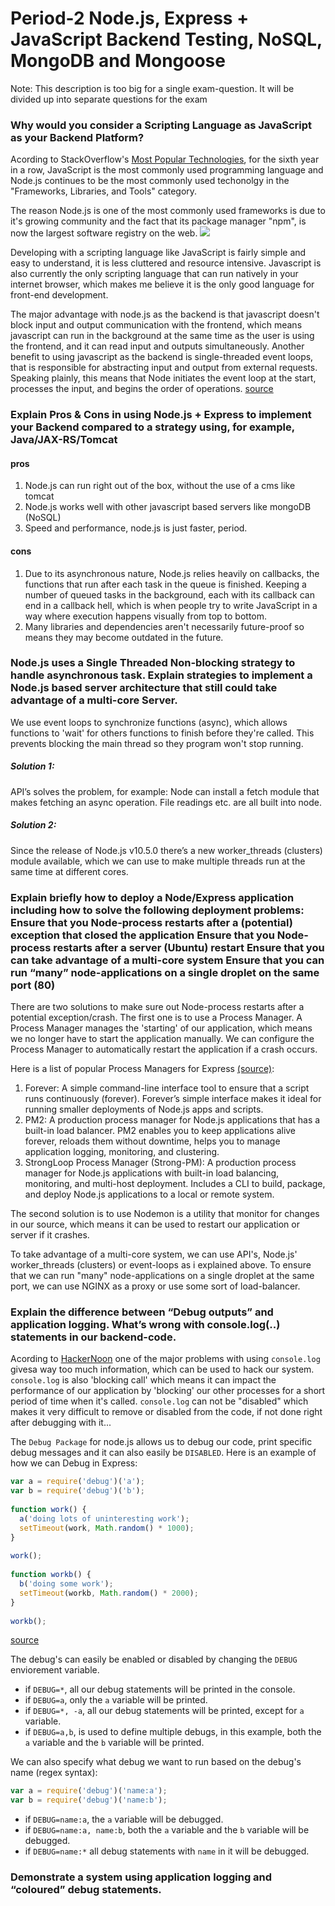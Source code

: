 # Period-2 Node.js, Express + JavaScript Backend Testing, NoSQL, MongoDB and Mongoose

Note: This description is too big for a single exam-question. It will be divided up into separate questions for the exam

### Why would you consider a Scripting Language as JavaScript as your Backend Platform?

Acording to StackOverflow's [Most Popular Technologies](https://insights.stackoverflow.com/survey/2018#technology-programming-scripting-and-markup-languages), for the sixth year in a row, JavaScript is the most commonly used programming language and Node.js continues to be the most commonly used techonolgy in the "Frameworks, Libraries, and Tools" category.

The reason Node.js is one of the most commonly used frameworks is due to it's growing community and the fact that its package manager "npm", is now the largest software registry on the web.
![](https://i.imgur.com/xrNlRWA.png)

Developing with a scripting language like JavaScript is fairly simple and easy to understand, it is less cluttered and resource intensive.
Javascript is also currently the only scripting language that can run natively in your internet browser, which makes me believe it is the only good language for front-end development.

The major advantage with node.js as the backend is that javascript doesn't block input and output communication with the frontend, which means javascript can run in the background at the same time as the user is using the frontend, and it can read input and outputs simultaneously.
Another benefit to using javascript as the backend is single-threaded event loops, that is responsible for abstracting input and output from external requests. Speaking plainly, this means that Node initiates the event loop at the start, processes the input, and begins the order of operations. [source](https://thinkmobiles.com/blog/why-use-nodejs/)

### Explain Pros & Cons in using Node.js + Express to implement your Backend compared to a strategy using, for example, Java/JAX-RS/Tomcat
#### pros
1. Node.js can run right out of the box, without the use of a cms like tomcat
2. Node.js works well with other javascript based servers like mongoDB (NoSQL)
3. Speed and performance, node.js is just faster, period.

#### cons
1. Due to its asynchronous nature, Node.js relies heavily on callbacks, the functions that run after each task in the queue is finished. Keeping a number of queued tasks in the background, each with its callback can end in a callback hell, which is when people try to write JavaScript in a way where execution happens visually from top to bottom.
2. Many libraries and dependencies aren't necessarily future-proof so means they may become outdated in the future.

### Node.js uses a Single Threaded Non-blocking strategy to handle asynchronous task. Explain strategies to implement a Node.js based server architecture that still could take advantage of a multi-core Server.
We use event loops to synchronize functions (async), which allows functions to 'wait' for others functions to finish before they're called. This prevents blocking the main thread so they program won't stop running.

##### Solution 1:
API’s solves the problem, for example: Node can install a fetch module that makes fetching an async operation. File readings etc. are all built into node.

##### Solution 2:
Since the release of Node.js v10.5.0 there’s a new worker_threads (clusters) module available, which we can use to make multiple threads run at the same time at different cores.



### Explain briefly how to deploy a Node/Express application including how to solve the following deployment problems: Ensure that you Node-process restarts after a (potential) exception that closed the application Ensure that you Node-process restarts after a server (Ubuntu) restart Ensure that you can take advantage of a multi-core system Ensure that you can run “many” node-applications on a single droplet on the same port (80)
There are two solutions to make sure out Node-process restarts after a potential exception/crash.
The first one is to use a Process Manager. A Process Manager manages the 'starting' of our application, which means we no longer have to start the application manually. We can configure the Process Manager to automatically restart the application if a crash occurs.

Here is a list of popular Process Managers for Express [(source)](https://expressjs.com/en/advanced/pm.html):
1. Forever: A simple command-line interface tool to ensure that a script runs continuously (forever). Forever’s simple interface makes it ideal for running smaller deployments of Node.js apps and scripts.
2. PM2: A production process manager for Node.js applications that has a built-in load balancer. PM2 enables you to keep applications alive forever, reloads them without downtime, helps you to manage application logging, monitoring, and clustering.
3. StrongLoop Process Manager (Strong-PM): A production process manager for Node.js applications with built-in load balancing, monitoring, and multi-host deployment. Includes a CLI to build, package, and deploy Node.js applications to a local or remote system.

The second solution is to use Nodemon is a utility that monitor for changes in our source, which means it can be used to restart our application or server if it crashes.

To take advantage of a multi-core system, we can use API's, Node.js' worker_threads (clusters) or event-loops as i explained above.
To ensure that we can run "many" node-applications on a single droplet at the same port, we can use NGINX as a proxy or use some sort of load-balancer.

### Explain the difference between “Debug outputs” and application logging. What’s wrong with console.log(..) statements in our backend-code.
Acording to [HackerNoon](https://hackernoon.com/please-stop-using-console-log-its-broken-b5d7d396cf15) one of the major problems with using `console.log` givesa way too much information, which can be used to hack our system. `console.log` is also 'blocking call' which means it can impact the performance of our application by 'blocking' our other processes for a short period of time when it's called.
`console.log` can not be "disabled" which makes it very difficult to remove or disabled from the code, if not done right after debugging with it... 

The `Debug Package` for node.js allows us to debug our code, print specific debug messages and it can also easily be `DISABLED`.
Here is an example of how we can Debug in Express:
```Javascript
var a = require('debug')('a');
var b = require('debug')('b');
 
function work() {
  a('doing lots of uninteresting work');
  setTimeout(work, Math.random() * 1000);
}
 
work();
 
function workb() {
  b('doing some work');
  setTimeout(workb, Math.random() * 2000);
}
 
workb();
```
[source](https://www.npmjs.com/package/debug)

The debug's can easily be enabled or disabled by changing the `DEBUG` enviorement variable.
* if `DEBUG=*`, all our debug statements will be printed in the console.
* if `DEBUG=a`, only the `a` variable will be printed.
* if `DEBUG=*, -a`, all our debug statements will be printed, except for `a` variable.
* if `DEBUG=a,b`, is used to define multiple debugs, in this example, both the `a` variable and the `b` variable will be printed.

We can also specify what debug we want to run based on the debug's name (regex syntax):
```Javascript
var a = require('debug')('name:a');
var b = require('debug')('name:b');
```
* if `DEBUG=name:a`, the `a` variable will be debugged.
* if `DEBUG=name:a, name:b`, both the `a` variable and the `b` variable will be debugged.
* if `DEBUG=name:*` all debug statements with `name` in it will be debugged.


### Demonstrate a system using application logging and “coloured” debug statements.

